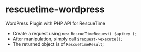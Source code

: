 rescuetime-wordpress
====================

WordPress Plugin with PHP API for RescueTime

- Create a request using `new RescueTimeRequest( $apikey )`;
- After manipulation, simply call `$request->execute();`
- The returned object is of `RescueTimeResult`;

